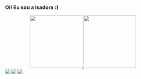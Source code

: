 ### Oi! Eu sou a Isadora :)

<div align="center">
  <a href="https://github.com/isahoelscher">
  <img height="170em" src="https://github-readme-stats.vercel.app/api?username=isahoelscher&show_icons=true&theme=radical&include_all_commits=true&count_private=true"/>
  <img height="170em" src="https://github-readme-stats.vercel.app/api/top-langs/?username=isahoelscher&layout=compact&langs_count=7&theme=radical"/>
</div>
  
<div> 
  <a href="https://instagram.com/isahoelscher" target="_blank"><img src="https://img.shields.io/badge/-Instagram-%23E4405F?style=for-the-badge&logo=instagram&logoColor=white" target="_blank"></a>
  <a href = "mailto:isadorahoelscher@gmail.com"><img src="https://img.shields.io/badge/-Gmail-%23333?style=for-the-badge&logo=gmail&logoColor=white" target="_blank"></a>
  <a href="https://www.linkedin.com/in/isadorahoelscher" target="_blank"><img src="https://img.shields.io/badge/-LinkedIn-%230077B5?style=for-the-badge&logo=linkedin&logoColor=white" target="_blank"></a> 
</div>
